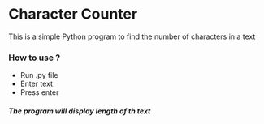 # Character Counter
This is a simple Python program to find the number of characters in a text

### How to use ?
- Run .py file
- Enter text
- Press enter
##### The program will display length of th text